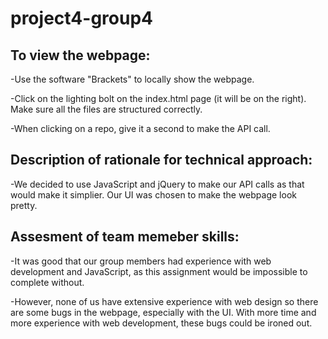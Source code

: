 # project4-group4


To view the webpage:
-
-Use the software "Brackets" to locally show the webpage.

-Click on the lighting bolt on the index.html page (it will be on the right). Make sure all the files are structured correctly.

-When clicking on a repo, give it a second to make the API call. 

Description of rationale for technical approach:
-
-We decided to use JavaScript and jQuery to make our API calls as that would make it simplier. Our UI was chosen to make the webpage look pretty. 

Assesment of team memeber skills:
-
-It was good that our group members had experience with web development and JavaScript, as this assignment would be impossible to complete without. 

-However, none of us have extensive experience with web design so there are some bugs in the webpage, especially with the UI. With more time and more experience with web development, these bugs could be ironed out. 

